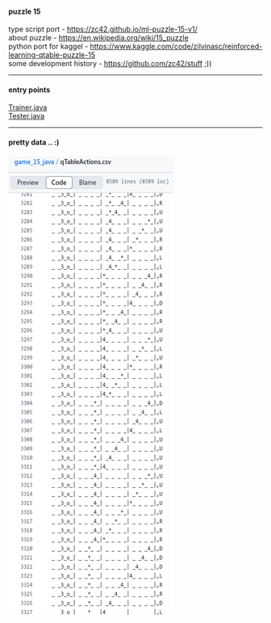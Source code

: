 #### puzzle 15  
type script port - https://zc42.github.io/ml-puzzle-15-v1/  
about puzzle - https://en.wikipedia.org/wiki/15_puzzle  
python port for kaggel - https://www.kaggle.com/code/zilvinasc/reinforced-learning-qtable-puzzle-15  
some development history - https://github.com/zc42/stuff ;))  
**************************************************************************
#### entry points  
[Trainer.java](https://github.com/zc42/game_15_java/blob/master/src/main/java/com/zc/game_15/Trainer.java)  
[Tester.java](https://github.com/zc42/game_15_java/blob/master/src/main/java/com/zc/game_15/Tester.java)  
**************************************************************************
#### pretty data .. :)  
  
![it's just pretty](https://github.com/zc42/game_15_java/blob/master/game_15_pretty_states.png)
